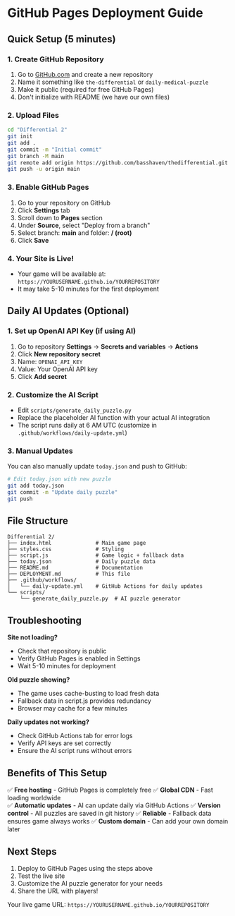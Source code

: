 # GitHub Pages Deployment Guide

## Quick Setup (5 minutes)

### 1. Create GitHub Repository
1. Go to [GitHub.com](https://github.com) and create a new repository
2. Name it something like `the-differential` or `daily-medical-puzzle`
3. Make it public (required for free GitHub Pages)
4. Don't initialize with README (we have our own files)

### 2. Upload Files
```bash
cd "Differential 2"
git init
git add .
git commit -m "Initial commit"
git branch -M main
git remote add origin https://github.com/basshaven/thedifferential.git
git push -u origin main
```

### 3. Enable GitHub Pages
1. Go to your repository on GitHub
2. Click **Settings** tab
3. Scroll down to **Pages** section
4. Under **Source**, select "Deploy from a branch"
5. Select branch: **main** and folder: **/ (root)**
6. Click **Save**

### 4. Your Site is Live!
- Your game will be available at: `https://YOURUSERNAME.github.io/YOURREPOSITORY`
- It may take 5-10 minutes for the first deployment

## Daily AI Updates (Optional)

### 1. Set up OpenAI API Key (if using AI)
1. Go to repository **Settings** → **Secrets and variables** → **Actions**
2. Click **New repository secret**
3. Name: `OPENAI_API_KEY`
4. Value: Your OpenAI API key
5. Click **Add secret**

### 2. Customize the AI Script
- Edit `scripts/generate_daily_puzzle.py`
- Replace the placeholder AI function with your actual AI integration
- The script runs daily at 6 AM UTC (customize in `.github/workflows/daily-update.yml`)

### 3. Manual Updates
You can also manually update `today.json` and push to GitHub:
```bash
# Edit today.json with new puzzle
git add today.json
git commit -m "Update daily puzzle"
git push
```

## File Structure
```
Differential 2/
├── index.html              # Main game page
├── styles.css              # Styling
├── script.js               # Game logic + fallback data
├── today.json              # Daily puzzle data
├── README.md               # Documentation
├── DEPLOYMENT.md           # This file
├── .github/workflows/
│   └── daily-update.yml    # GitHub Actions for daily updates
└── scripts/
    └── generate_daily_puzzle.py  # AI puzzle generator
```

## Troubleshooting

**Site not loading?**
- Check that repository is public
- Verify GitHub Pages is enabled in Settings
- Wait 5-10 minutes for deployment

**Old puzzle showing?**
- The game uses cache-busting to load fresh data
- Fallback data in script.js provides redundancy
- Browser may cache for a few minutes

**Daily updates not working?**
- Check GitHub Actions tab for error logs
- Verify API keys are set correctly
- Ensure the AI script runs without errors

## Benefits of This Setup

✅ **Free hosting** - GitHub Pages is completely free
✅ **Global CDN** - Fast loading worldwide  
✅ **Automatic updates** - AI can update daily via GitHub Actions
✅ **Version control** - All puzzles are saved in git history
✅ **Reliable** - Fallback data ensures game always works
✅ **Custom domain** - Can add your own domain later

## Next Steps

1. Deploy to GitHub Pages using the steps above
2. Test the live site
3. Customize the AI puzzle generator for your needs
4. Share the URL with players!

Your live game URL: `https://YOURUSERNAME.github.io/YOURREPOSITORY`
